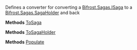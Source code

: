 Defines a converter for converting a [Bifrost.Sagas.ISaga](Bifrost.Sagas.ISaga) to a [Bifrost.Sagas.SagaHolder](Bifrost.Sagas.SagaHolder) and back

**Methods**
[ToSaga](Bifrost.Sagas.ISagaConverter.ToSaga)


**Methods**
[ToSagaHolder](Bifrost.Sagas.ISagaConverter.ToSagaHolder)


**Methods**
[Populate](Bifrost.Sagas.ISagaConverter.Populate)
